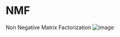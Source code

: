 # NMF
Non Negative Matrix Factorization
![image](https://user-images.githubusercontent.com/42216087/196013711-32864df4-4958-4a94-afbb-61c006a8e36b.png)
